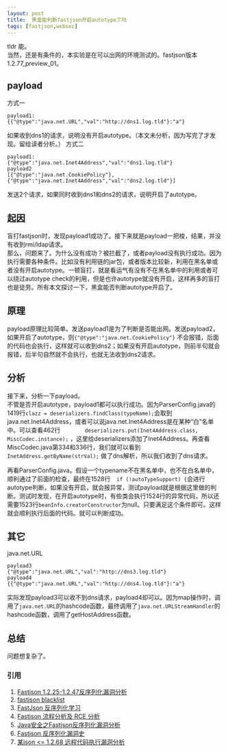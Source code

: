 ```yaml
---
layout: post
title:  黑盒能判断fastjson开启autotype了吗
tags: [fastjson,websec]
---
```


tldr 能。  
当然，还是有条件的，本实验是在可以出网的环境测试的。fastjson版本1.2.77_preview_01。

## payload
方式一
```
payload1:
{{"@type":"java.net.URL","val":"http://dns1.log.tld"}:"a"}
```
如果收到dns1的请求，说明没有开启autotype。（本文未分析，因为写完了才发现。留给读者分析。）
方式二
```
payload1:
{"@type":"java.net.Inet4Address","val":"dns1.log.tld"}
payload2
[{"@type":"java.net.CookiePolicy"},{"@type":"java.net.Inet4Address","val":"dns2.log.tld"}]
```
发送2个请求，如果同时收到dns1和dns2的请求，说明开启了autotype。

## 起因
盲打fastjson时，发现payload1成功了。接下来就是payload一把梭，结果，并没有收到rmi/ldap请求。  
那么，问题来了。为什么没有成功？被拦截了，或者payload没有执行成功。因为执行需要各种条件。比如没有利用链的jar包，或者版本比较新，利用在黑名单或者没有开启autotype。一顿盲打，就是看运气有没有不在黑名单中的利用或者可以绕过autotype check的利用，但是也许autotype就没有开启，这样再多的盲打也是徒劳。所有本文探讨一下，黑盒能否判断autotype开启了。

## 原理
payload原理比较简单。发送payload1是为了判断是否能出网。发送payload2，如果开启了autotype，则`{"@type":"java.net.CookiePolicy"}`	不会报错，后面的代码也会执行，这样就可以收到dns2；如果没有开启autotype，则前半句就会报错，后半句自然就不会执行，也就无法收到dns2请求。

## 分析
接下来，分析一下payload。  
不管是否开启autotype，payload1都可以执行成功。因为ParserConfig.java的1419行`clazz = deserializers.findClass(typeName);`会取到java.net.Inet4Address，或者可以说java.net.Inet4Address是在某种“白”名单中。可以查看462行`        deserializers.put(Inet4Address.class, MiscCodec.instance);` ，这里给deserializers添加了Inet4Address。再查看MiscCodec.java第334和336行，我们就可以看到`InetAddress.getByName(strVal);`	做了dns解析，所以我们收到了dns请求。  

再看ParserConfig.java。假设一个typename不在黑名单中，也不在白名单中，顺利通过了前面的检查，最终在1528行`  if (!autoTypeSupport) {`会进行autotype判断，如果没有开启，就会报异常，测试payload就是根据这里做的判断。测试时发现，在开启autotype时，有些类会执行1524行的异常代码，所以还需要1523行`beanInfo.creatorConstructor`为null。只要满足这个条件即可。这样就会顺利执行后面的代码。就可以判断成功。

## 其它
java.net.URL
```
payload3
{"@type":"java.net.URL","val":"http://dns3.log.tld"}
payload4
{{"@type":"java.net.URL","val":"http://dns4.log.tld"}:"a"}
```
实际发现payload3可以收不到dns请求，payload4却可以。因为map操作时，调用了`java.net.URL`的hashcode函数，最终调用了`java.net.URLStreamHandler`的hashcode函数，调用了getHostAddress函数。

## 总结
问题想复杂了。

### 引用
1. [Fastjson 1.2.25-1.2.47反序列化漏洞分析](https://xz.aliyun.com/t/9052)
2. [fastjson blacklist](https://github.com/LeadroyaL/fastjson-blacklist)
3. [FastJson 反序列化学习](http://www.lmxspace.com/2019/06/29/FastJson-%E5%8F%8D%E5%BA%8F%E5%88%97%E5%8C%96%E5%AD%A6%E4%B9%A0/)
4. [Fastjson 流程分析及 RCE 分析](https://paper.seebug.org/994/)
5. [Java安全之Fastjson反序列化漏洞分析](https://xz.aliyun.com/t/9344)
6. [Fastjson 反序列化漏洞史](https://paper.seebug.org/1192/)
7. [某json <= 1.2.68 远程代码执行漏洞分析](https://xz.aliyun.com/t/7878)

